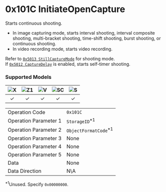 # 0x101C InitiateOpenCapture

Starts continuous shooting.  

* In image capturing mode, starts interval shooting, interval composite shooting, multi-bracket shooting, time-shift shooting, burst shooting, or continuous shooting.
* In video recording mode, starts video recording.

Refer to [`0x5013 StillCaptureMode`](../property/still_capture_mode.md) for shooting mode.  
If [`0x5012 CaptureDelay`](../property/capture_delay.md) is enabled, starts self-timer shooting.  

### Supported Models
| ![X](https://img.shields.io/badge/X-purple) | ![Z1](https://img.shields.io/badge/Z1-blue) | ![V](https://img.shields.io/badge/V-green) | ![SC](https://img.shields.io/badge/SC-orange) | ![S](https://img.shields.io/badge/S-red) |
|:-:|:-:|:-:|:-:|:-:|
| ✓ | ✓ | ✓ | ✓ | ✓ |

| | |
|:--|:--|
| Operation Code | `0x101C` |
| Operation Parameter 1 | `StorageID`<sup>\*1</sup> |
| Operation Parameter 2 | `ObjectFormatCode`<sup>\*1</sup> |
| Operation Parameter 3 | None |
| Operation Parameter 4 | None |
| Operation Parameter 5 | None |
| Data | None |
| Data Direction | N\A |

<sup>\*1</sup>Unused. Specify `0x00000000`.
